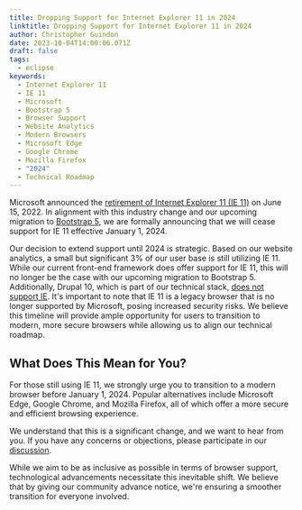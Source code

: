 ```yaml
---
title: Dropping Support for Internet Explorer 11 in 2024
linktitle: Dropping Support for Internet Explorer 11 in 2024
author: Christopher Guindon
date: 2023-10-04T14:00:06.071Z
draft: false
tags:
  - eclipse
keywords:
  - Internet Explorer 11
  - IE 11
  - Microsoft
  - Bootstrap 5
  - Browser Support
  - Website Analytics
  - Modern Browsers
  - Microsoft Edge
  - Google Chrome
  - Mozilla Firefox
  - "2024"
  - Technical Roadmap
---
```


Microsoft announced the [retirement of Internet Explorer 11 (IE 11)](https://blogs.windows.com/windowsexperience/2022/06/15/internet-explorer-11-has-retired-and-is-officially-out-of-support-what-you-need-to-know/) on June 15, 2022. In alignment with this industry change and our upcoming migration to [Bootstrap 5](https://getbootstrap.com/docs/5.0/getting-started/browsers-devices/), we are formally announcing that we will cease support for IE 11 effective January 1, 2024.






Our decision to extend support until 2024 is strategic. Based on our website analytics, a small but significant 3% of our user base is still utilizing IE 11. While our current front-end framework does offer support for IE 11, this will no longer be the case with our upcoming migration to Bootstrap 5. Additionally, Drupal 10, which is part of our technical stack, [does not support IE](https://www.drupal.org/docs/system-requirements/browser-requirements). It's important to note that IE 11 is a legacy browser that is no longer supported by Microsoft, posing increased security risks. We believe this timeline will provide ample opportunity for users to transition to modern, more secure browsers while allowing us to align our technical roadmap. 




## What Does This Mean for You?



For those still using IE 11, we strongly urge you to transition to a modern browser before January 1, 2024. Popular alternatives include Microsoft Edge, Google Chrome, and Mozilla Firefox, all of which offer a more secure and efficient browsing experience.






We understand that this is a significant change, and we want to hear from you. If you have any concerns or objections, please participate in our [discussion](https://gitlab.eclipse.org/eclipsefdn/helpdesk/-/issues/1476).



While we aim to be as inclusive as possible in terms of browser support, technological advancements necessitate this inevitable shift. We believe that by giving our community advance notice, we're ensuring a smoother transition for everyone involved.
